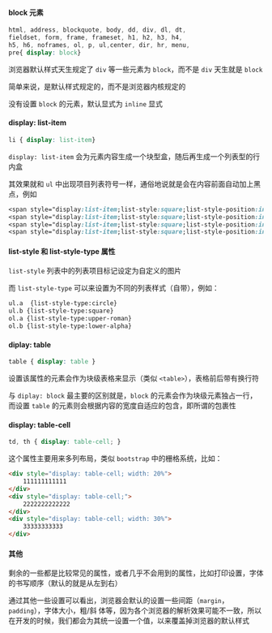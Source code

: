 #### block 元素

```css
html, address, blockquote, body, dd, div, dl, dt, 
fieldset, form, frame, frameset, h1, h2, h3, h4, 
h5, h6, noframes, ol, p, ul,center, dir, hr, menu, 
pre{ display: block} 
```

浏览器默认样式天生规定了 ```div``` 等一些元素为 ```block```，而不是 ```div``` 天生就是 ```block```

简单来说，是默认样式规定的，而不是浏览器内核规定的

没有设置 ```block``` 的元素，默认显式为 ```inline``` 显式


#### display: list-item

```css
li { display: list-item} 
```

```display: list-item``` 会为元素内容生成一个块型盒，随后再生成一个列表型的行内盒

其效果就和 ```ul``` 中出现项目列表符号一样，通俗地说就是会在内容前面自动加上黑点，例如

```css
<span style="display:list-item;list-style:square;list-style-position:inside;">1</span>
<span style="display:list-item;list-style:square;list-style-position:inside;">2</span>
<span style="display:list-item;list-style:square;list-style-position:inside;">3</span>
<span style="display:list-item;list-style:square;list-style-position:inside;">4</span>
```

#### list-style 和 list-style-type 属性

```list-style``` 列表中的列表项目标记设定为自定义的图片

而 ```list-style-type``` 可以来设置为不同的列表样式（自带），例如：

```html
ul.a  {list-style-type:circle}
ul.b {list-style-type:square}
ol.a {list-style-type:upper-roman}
ol.b {list-style-type:lower-alpha}
```

#### diplay: table

```css
table { display: table } 
```

设置该属性的元素会作为块级表格来显示（类似 ```<table>```），表格前后带有换行符

与 ```diplay: block``` 最主要的区别就是，```block``` 的元素会作为块级元素独占一行，而设置 ```table``` 的元素则会根据内容的宽度自适应的包含，即所谓的包裹性

#### display: table-cell

```css
td, th { display: table-cell; } 
```

这个属性主要用来多列布局，类似 ```bootstrap``` 中的栅格系统，比如：

```html
<div style="display: table-cell; width: 20%">
    111111111111
</div>
<div style="display: table-cell;">
    2222222222222
</div>
<div style="display: table-cell; width: 30%">
    33333333333
</div>
```

#### 其他

剩余的一些都是比较常见的属性，或者几乎不会用到的属性，比如打印设置，字体的书写顺序（默认的就是从左到右）

通过其他一些设置可以看出，浏览器会默认的设置一些间距（```margin```，```padding```），字体大小，粗/斜 体等，因为各个浏览器的解析效果可能不一致，所以在开发的时候，我们都会为其统一设置一个值，以来覆盖掉浏览器的默认样式